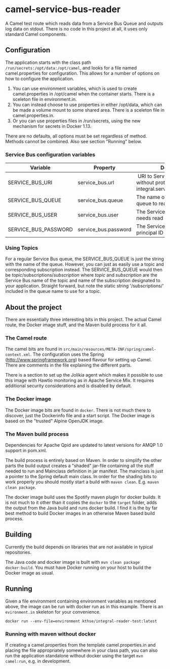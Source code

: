 # camel-service-bus-reader

A Camel test route which reads data from a Service Bus Queue and outputs
log data on stdout. There is no code in this project at all, it uses only
standard Camel components.

## Configuration

The application starts with the class path `/run/secrets:/opt/data:/opt/camel`, and
looks for a file named camel.properties for configuration. This allows for a number
of options on how to configure the application.

1. You can use environment variables, which is used to create camel.properties in /opt/camel
   when the container starts. There is a sceleton file in environment.in.
1. You can instead choose to use properties in either /opt/data, which can be made a volume
   mount to some shared area. There is a sceleton file in camel.properties.in.
1. Or you can use properties files in /run/secrets, using the new mechanism for secrets in Docker
   1.13.

There are no defaults, all options must be set regardless of method. Methods cannot
be combined. Also see section "Running" below.

### Service Bus configuration variables

| Variable | Property | Description |
|----------|----------|-------------|
| SERVICE_BUS_URI | service_bus.url | URI to Service Bus instance, without protocol, e.g: kth-integral.servicebus.windows.net |
| SERVICE_BUS_QUEUE | service_bus.queue | The name of the Service Bus queue to read from. |
| SERVICE_BUS_USER | service_bus.user | The Service Bus principal ID, needs read access to queue |
| SERVICE_BUS_PASSWORD | service_bus.password | The Service Bus key for the principal ID |

### Using Topics

For a regular Service Bus queue, the SERVICE_BUS_QUEUE is just the string with the name
of the queue. However, you can just as easily use a topic and corresponding subscription instead.
The SERVICE_BUS_QUEUE would then be *topic*/subscriptions/*subscription* where *topic* and
*subscription* are the Service Bus name of the topic and name of the subscription designated
to your application. Straight forward, but note the static string '/subscriptions/'
included in the queue name to use for a topic.

## About the project

There are essentially three interesting bits in this project. The actual Camel route, 
the Docker image stuff, and the Maven build process for it all.

### The Camel route

The camel bits are found in `src/main/resources/META-INF/spring/camel-context.xml`.
The configuration uses the Spring (http://www.springframework.org) based flavour
for setting up Camel. There are comments in the file explaining the different parts.

There is a section to set up the Jolikia agent which makes it possible to use this
image with Hawtio monitoring as in Apache Service Mix. It requires additional
security considerations and is disabled by default.

### The Docker image

The Docker image bits are found in `docker`. There is not much there to discover, 
just the Dockerinfo file and a start script. The Docker image is based on the 
"trusted" Alpine OpenJDK image.

### The Maven build process

Dependencies for Apache Qpid are updated to latest versions for AMQP 1.0 support
in pom.xml.

The build process is entirely based on Maven. In order to simplify the other parts
the build output creates a "shaded" jar-file containing all the stuff needed to run
and Mainclass definition in jar manifest. The mainclass is just a pointer to the
Spring default main class. In order for the shading bits to work properly you should
mostly start a build with `maven clean`. E.g. `maven clean package`.

The docker image build uses the Spotify maven plugin for docker builds. It is not
much to it other than it copies the `docker` to the `target` folder, adds the
output from the Java build and runs docker build. I find it is the by far best method
to build Docker images in an otherwise Maven based build process.

## Building

Currently the build depends on libraries that are not available in typical
repositories.

The Java code and docker image is built with `mvn clean package docker:build`.
You must have Docker running on your host to build the Docker image as usual.

## Running

Given a file environment containing environment variables as mentioned above, 
the image can be run with docker run as in this example. There is an `evironment.in`
skeleton for your convenience.

```
docker run --env-file=environment kthse/integral-reader-test:latest
```

### Running with maven without docker

If creating a camel.properties from the template camel.properties.in and placing
the file appropriately somewhere in your class path, you can also run the application
standalone without docker using the target `mvn camel:run`, e.g. in development.